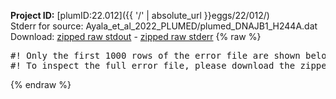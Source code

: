 **Project ID:** [plumID:22.012]({{ '/' | absolute_url }}eggs/22/012/)  
Stderr for source:  Ayala_et_al_2022_PLUMED/plumed_DNAJB1_H244A.dat   
Download: [zipped raw stdout](plumed_DNAJB1_H244A.dat.plumed_master.stdout.txt.zip) - [zipped raw stderr](plumed_DNAJB1_H244A.dat.plumed_master.stderr.txt.zip) 
{% raw %}
<pre>
#! Only the first 1000 rows of the error file are shown below
#! To inspect the full error file, please download the zipped raw stderr file above
</pre>
{% endraw %}
